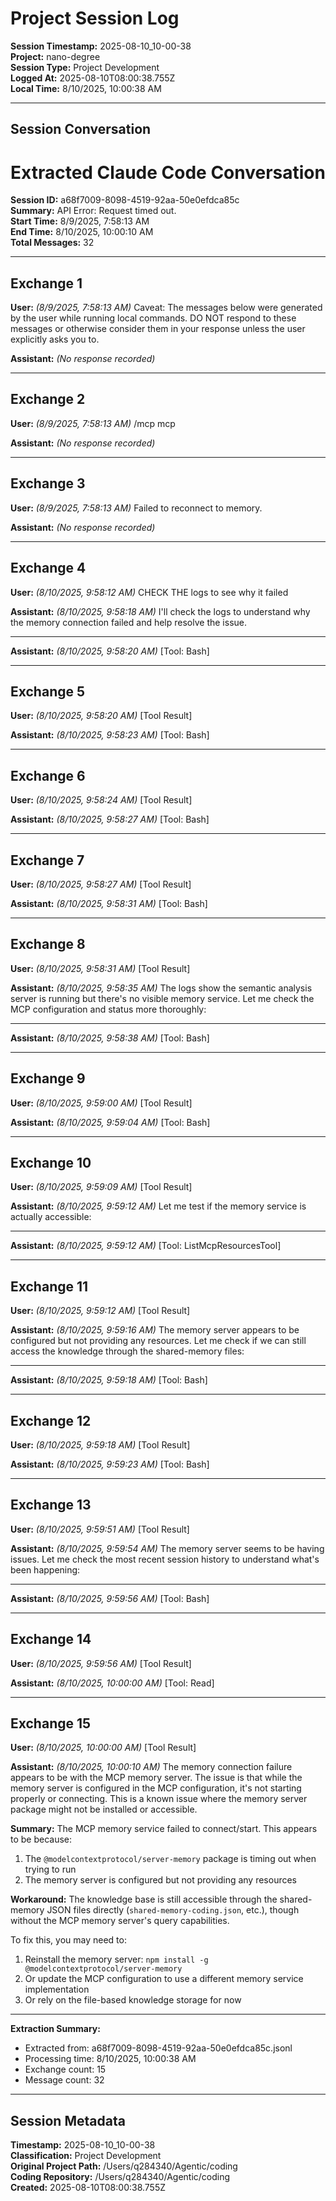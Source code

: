 # Project Session Log

**Session Timestamp:** 2025-08-10_10-00-38  
**Project:** nano-degree  
**Session Type:** Project Development  
**Logged At:** 2025-08-10T08:00:38.755Z  
**Local Time:** 8/10/2025, 10:00:38 AM  

---

## Session Conversation

# Extracted Claude Code Conversation

**Session ID:** a68f7009-8098-4519-92aa-50e0efdca85c  
**Summary:** API Error: Request timed out.  
**Start Time:** 8/9/2025, 7:58:13 AM  
**End Time:** 8/10/2025, 10:00:10 AM  
**Total Messages:** 32

---

## Exchange 1

**User:** *(8/9/2025, 7:58:13 AM)*
Caveat: The messages below were generated by the user while running local commands. DO NOT respond to these messages or otherwise consider them in your response unless the user explicitly asks you to.

**Assistant:** *(No response recorded)*

---

## Exchange 2

**User:** *(8/9/2025, 7:58:13 AM)*
<command-name>/mcp</command-name>
            <command-message>mcp</command-message>
            <command-args></command-args>

**Assistant:** *(No response recorded)*

---

## Exchange 3

**User:** *(8/9/2025, 7:58:13 AM)*
<local-command-stdout>Failed to reconnect to memory.</local-command-stdout>

**Assistant:** *(No response recorded)*

---

## Exchange 4

**User:** *(8/10/2025, 9:58:12 AM)*
CHECK THE logs to see why it failed

**Assistant:** *(8/10/2025, 9:58:18 AM)*
I'll check the logs to understand why the memory connection failed and help resolve the issue.

---

**Assistant:** *(8/10/2025, 9:58:20 AM)*
[Tool: Bash]

---

## Exchange 5

**User:** *(8/10/2025, 9:58:20 AM)*
[Tool Result]

**Assistant:** *(8/10/2025, 9:58:23 AM)*
[Tool: Bash]

---

## Exchange 6

**User:** *(8/10/2025, 9:58:24 AM)*
[Tool Result]

**Assistant:** *(8/10/2025, 9:58:27 AM)*
[Tool: Bash]

---

## Exchange 7

**User:** *(8/10/2025, 9:58:27 AM)*
[Tool Result]

**Assistant:** *(8/10/2025, 9:58:31 AM)*
[Tool: Bash]

---

## Exchange 8

**User:** *(8/10/2025, 9:58:31 AM)*
[Tool Result]

**Assistant:** *(8/10/2025, 9:58:35 AM)*
The logs show the semantic analysis server is running but there's no visible memory service. Let me check the MCP configuration and status more thoroughly:

---

**Assistant:** *(8/10/2025, 9:58:38 AM)*
[Tool: Bash]

---

## Exchange 9

**User:** *(8/10/2025, 9:59:00 AM)*
[Tool Result]

**Assistant:** *(8/10/2025, 9:59:04 AM)*
[Tool: Bash]

---

## Exchange 10

**User:** *(8/10/2025, 9:59:09 AM)*
[Tool Result]

**Assistant:** *(8/10/2025, 9:59:12 AM)*
Let me test if the memory service is actually accessible:

---

**Assistant:** *(8/10/2025, 9:59:12 AM)*
[Tool: ListMcpResourcesTool]

---

## Exchange 11

**User:** *(8/10/2025, 9:59:12 AM)*
[Tool Result]

**Assistant:** *(8/10/2025, 9:59:16 AM)*
The memory server appears to be configured but not providing any resources. Let me check if we can still access the knowledge through the shared-memory files:

---

**Assistant:** *(8/10/2025, 9:59:18 AM)*
[Tool: Bash]

---

## Exchange 12

**User:** *(8/10/2025, 9:59:18 AM)*
[Tool Result]

**Assistant:** *(8/10/2025, 9:59:23 AM)*
[Tool: Bash]

---

## Exchange 13

**User:** *(8/10/2025, 9:59:51 AM)*
[Tool Result]

**Assistant:** *(8/10/2025, 9:59:54 AM)*
The memory server seems to be having issues. Let me check the most recent session history to understand what's been happening:

---

**Assistant:** *(8/10/2025, 9:59:56 AM)*
[Tool: Bash]

---

## Exchange 14

**User:** *(8/10/2025, 9:59:56 AM)*
[Tool Result]

**Assistant:** *(8/10/2025, 10:00:00 AM)*
[Tool: Read]

---

## Exchange 15

**User:** *(8/10/2025, 10:00:00 AM)*
[Tool Result]

**Assistant:** *(8/10/2025, 10:00:10 AM)*
The memory connection failure appears to be with the MCP memory server. The issue is that while the memory server is configured in the MCP configuration, it's not starting properly or connecting. This is a known issue where the memory server package might not be installed or accessible.

**Summary:**
The MCP memory service failed to connect/start. This appears to be because:
1. The `@modelcontextprotocol/server-memory` package is timing out when trying to run
2. The memory server is configured but not providing any resources

**Workaround:**
The knowledge base is still accessible through the shared-memory JSON files directly (`shared-memory-coding.json`, etc.), though without the MCP memory server's query capabilities.

To fix this, you may need to:
1. Reinstall the memory server: `npm install -g @modelcontextprotocol/server-memory`
2. Or update the MCP configuration to use a different memory service implementation
3. Or rely on the file-based knowledge storage for now

---


**Extraction Summary:**
- Extracted from: a68f7009-8098-4519-92aa-50e0efdca85c.jsonl
- Processing time: 8/10/2025, 10:00:38 AM
- Exchange count: 15
- Message count: 32


---

## Session Metadata

**Timestamp:** 2025-08-10_10-00-38  
**Classification:** Project Development  
**Original Project Path:** /Users/q284340/Agentic/coding  
**Coding Repository:** /Users/q284340/Agentic/coding  
**Created:** 2025-08-10T08:00:38.755Z
